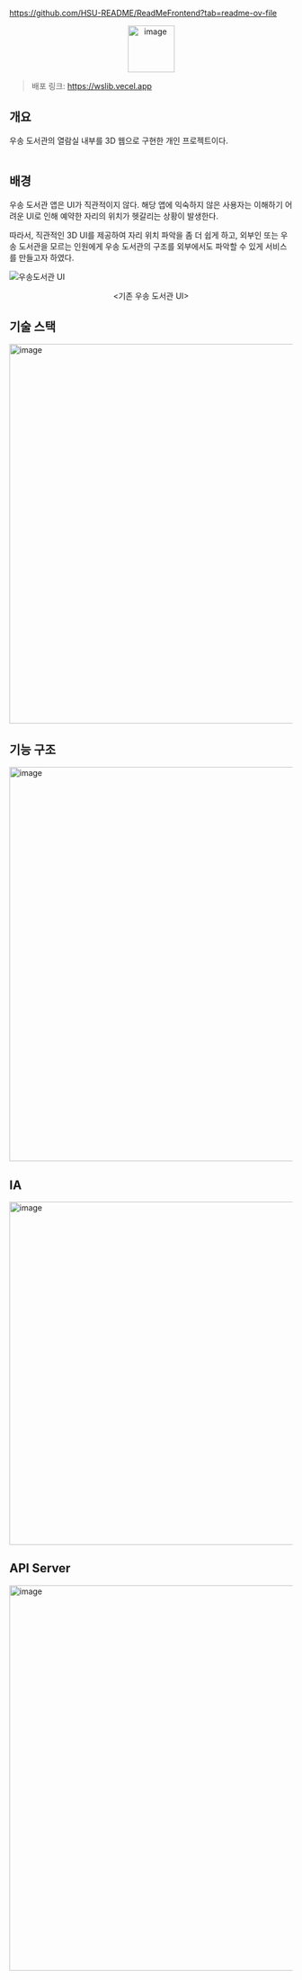 https://github.com/HSU-README/ReadMeFrontend?tab=readme-ov-file
<p align="center">
<img width="83" alt="image" src="https://github.com/MzHong00/3D-World/assets/140405001/08353376-0ba8-4037-81dc-c7137ea8d152">
</p>

> 배포 링크: https://wslib.vecel.app

## 개요
우송 도서관의 열람실 내부를 3D 웹으로 구현한 개인 프로젝트이다.  
<br>

## 배경
우송 도서관 앱은 UI가 직관적이지 않다. 해당 앱에 익숙하지 않은 사용자는 이해하기 어려운 UI로 인해 예약한 자리의 위치가 헷갈리는 상황이 발생한다. 

따라서, 직관적인 3D UI를 제공하여 자리 위치 파악을 좀 더 쉽게 하고, 외부인 또는 우송 도서관을 모르는 인원에게 우송 도서관의 구조를 외부에서도 파악할 수 있게 서비스를 만들고자 하였다.


![우송도서관 UI](https://github.com/MzHong00/3D-World/assets/140405001/7e6bec05-2151-4942-8936-a8892d75e705)
<p align="center"><기존 우송 도서관 UI></p>

## 기술 스택
<img width="675" alt="image" src="https://github.com/MzHong00/3D-World/assets/140405001/84612d05-ee90-46f8-ad94-373c0a934de0">  

## 기능 구조

<img width="701" alt="image" src="https://github.com/MzHong00/3D-World/assets/140405001/feee0fa9-393e-4ff6-b41b-1a090b7c5dde">

## IA
<img width="610" alt="image" src="https://github.com/MzHong00/3D-World/assets/140405001/c77b1904-139a-4b9e-b47e-d6fc046a8df8">

## API Server
<img width="685" alt="image" src="https://github.com/MzHong00/3D-World/assets/140405001/08e401aa-1f3c-4f29-ac09-443fa362e9f6">